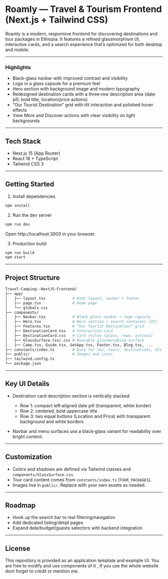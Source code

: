 # Roamly — Travel & Tourism Frontend (Next.js + Tailwind CSS)

Roamly is a modern, responsive frontend for discovering destinations and tour packages in Ethiopia. It features a refined glassmorphism UI, interactive cards, and a search experience that’s optimized for both desktop and mobile.

---

### Highlights

- Black-glass navbar with improved contrast and visibility
- Logo in a glass capsule for a premium feel
- Hero section with background image and modern typography
- Redesigned destination cards with a three‑row description area (date pill, bold title, location/price actions)
- “Our Tourist Destination” grid with tilt interaction and polished hover effects
- View More and Discover actions with clear visibility on light backgrounds

---

## Tech Stack

- Next.js 15 (App Router)
- React 18 + TypeScript
- Tailwind CSS 3

---

## Getting Started

1) Install dependencies

```bash
npm install
```

2) Run the dev server

```bash
npm run dev
```

Open http://localhost:3000 in your browser.

3) Production build

```bash
npm run build
npm start
```

---

## Project Structure

```bash
Travel-Camping--NextJS-Frontend/
├── app/
│   ├── layout.tsx            # Root layout, navbar + footer
│   ├── page.tsx              # Home page
│   └── globals.css
├── components/
│   ├── Navbar.tsx            # Black glass navbar + logo capsule
│   ├── Hero.tsx              # Hero section + search container (UI)
│   ├── Features.tsx          # “Our Tourist Destination” grid
│   ├── DestinationCard.tsx   # Interactive card
│   ├── DestinationCard.css   # Card styles (glass, rows, actions)
│   ├── GlassSurface.tsx/.css # Reusable glassmorphism surface
│   ├── Camp.tsx, Guide.tsx, GetApp.tsx, Footer.tsx, Blog.tsx, ...
├── constants/index.ts        # Data for nav, tours, destinations, etc.
├── public/                   # Images and icons
├── tailwind.config.ts
└── package.json
```

---

## Key UI Details

- Destination card description section is vertically stacked:
  - Row 1: compact left‑aligned date pill (transparent, white border)
  - Row 2: centered, bold uppercase title
  - Row 3: two equal buttons (Location and Price) with transparent background and white borders

- Navbar and menu surfaces use a black‑glass variant for readability over bright content.

---

## Customization

- Colors and shadows are defined via Tailwind classes and `components/GlassSurface.css`.
- Tour card content comes from `constants/index.ts` (`TOUR_PACKAGES`).
- Images live in `public/`. Replace with your own assets as needed.

---

## Roadmap

- Hook up the search bar to real filtering/navigation
- Add dedicated listing/detail pages
- Expand date/budget/guests selectors with backend integration

---

## License

This repository is provided as an application template and example UI. You are free to modify and use components of it , if you use the whole website dont forget to credit or mention me.

